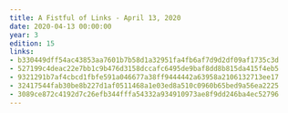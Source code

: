 ```yaml
---
title: A Fistful of Links - April 13, 2020
date: 2020-04-13 00:00:00
year: 3
edition: 15
links:
- b330449dff54ac43853aa7601b7b58d1a32951fa4fb6af7d9d2df09af1735c3d
- 527199c4deac22e7bb1c9b476d3158dccafc6495de9baf8dd8b815da415f4eb5
- 9321291b7af4cbcd1fbfe591a046677a38ff9444442a63958a2106132713ee17
- 32417544fab30be8b227d1af0511468a1e03ed8a510c0960b65bed9a56ea2225
- 3089ce872c4192d7c26efb344fffa54332a934910973ae8f9dd246ba4ec52796
---
```

